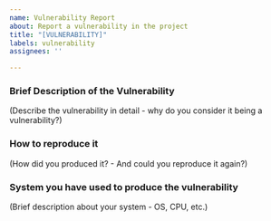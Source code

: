 ```yaml
---
name: Vulnerability Report
about: Report a vulnerability in the project
title: "[VULNERABILITY]"
labels: vulnerability
assignees: ''

---
```


### Brief Description of the Vulnerability
(Describe the vulnerability in detail - why do you consider it being a vulnerability?)
### How to reproduce it
(How did you produced it? - And could you reproduce it again?)
### System you have used to produce the vulnerability
(Brief description about your system - OS, CPU, etc.)
